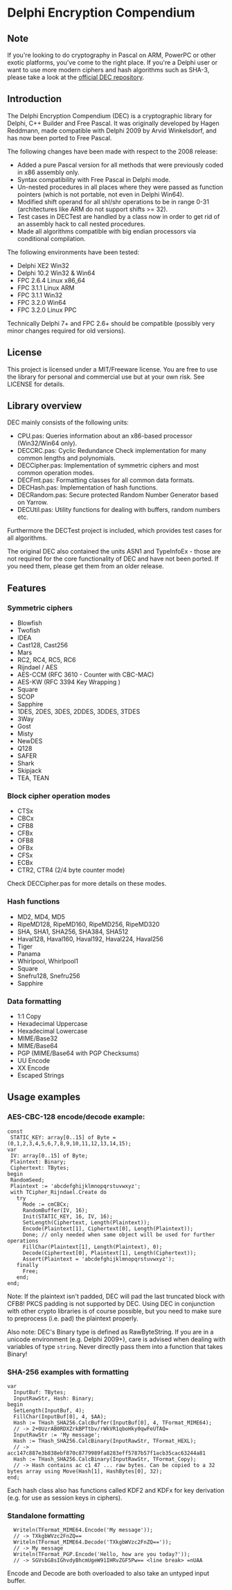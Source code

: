  # Delphi Encryption Compendium

 ## Note
If you're looking to do cryptography in Pascal on ARM, PowerPC or other exotic platforms, you've come to the right place. If you're a Delphi user or want to use more modern ciphers and hash algorithms such as SHA-3, please take a look at the [official DEC repository](https://github.com/MHumm/DelphiEncryptionCompendium).

 ## Introduction
The Delphi Encryption Compendium (DEC) is a cryptographic library for Delphi, C++ Builder and Free Pascal. It was originally developed by Hagen Reddmann, made compatible with Delphi 2009 by Arvid Winkelsdorf, and has now been ported to Free Pascal.

The following changes have been made with respect to the 2008 release:
* Added a pure Pascal version for all methods that were previously coded in x86 assembly only.
* Syntax compatibility with Free Pascal in Delphi mode.
* Un-nested procedures in all places where they were passed as function pointers (which is not portable, not even in Delphi Win64).
* Modified shift operand for all shl/shr operations to be in range 0-31 (architectures like ARM do not support shifts >= 32).
* Test cases in DECTest are handled by a class now in order to get rid of an assembly hack to call nested procedures.
* Made all algorithms compatible with big endian processors via conditional compilation.

The following environments have been tested:
* Delphi XE2 Win32
* Delphi 10.2 Win32 & Win64
* FPC 2.6.4 Linux x86_64
* FPC 3.1.1 Linux ARM
* FPC 3.1.1 Win32
* FPC 3.2.0 Win64
* FPC 3.2.0 Linux PPC

Technically Delphi 7+ and FPC 2.6+ should be compatible (possibly very minor changes required for old versions).

 ## License
This project is licensed under a MIT/Freeware license. You are free to use the library for personal and commercial use but at your own risk. See LICENSE for details.

 ## Library overview
DEC mainly consists of the following units:
* CPU.pas: Queries information about an x86-based processor (Win32/Win64 only).
* DECCRC.pas: Cyclic Redundance Check implementation for many common lengths and polynomials.
* DECCipher.pas: Implementation of symmetric ciphers and most common operation modes.
* DECFmt.pas: Formatting classes for all common data formats.
* DECHash.pas: Implementation of hash functions.
* DECRandom.pas: Secure protected Random Number Generator based on Yarrow.
* DECUtil.pas: Utility functions for dealing with buffers, random numbers etc.

Furthermore the DECTest project is included, which provides test cases for all algorithms.

The original DEC also contained the units ASN1 and TypeInfoEx - those are not required for the core functionality of DEC and have not been ported. If you need them, please get them from an older release.

 ## Features
 ### Symmetric ciphers
 * Blowfish
 * Twofish
 * IDEA
 * Cast128, Cast256
 * Mars
 * RC2, RC4, RC5, RC6
 * Rijndael / AES
 * AES-CCM  (RFC 3610 - Counter with CBC-MAC)
 * AES-KW  (RFC 3394 Key Wrapping )
 * Square
 * SCOP
 * Sapphire
 * 1DES, 2DES, 3DES, 2DDES, 3DDES, 3TDES
 * 3Way
 * Gost
 * Misty
 * NewDES
 * Q128
 * SAFER
 * Shark
 * Skipjack
 * TEA, TEAN
 
 ### Block cipher operation modes
 * CTSx
 * CBCx
 * CFB8
 * CFBx
 * OFB8
 * OFBx
 * CFSx
 * ECBx
 * CTR2, CTR4 (2/4 byte counter mode)
 
Check DECCipher.pas for more details on these modes.

 ### Hash functions
* MD2, MD4, MD5
* RipeMD128, RipeMD160, RipeMD256, RipeMD320
* SHA, SHA1, SHA256, SHA384, SHA512
* Haval128, Haval160, Haval192, Haval224, Haval256
* Tiger
* Panama
* Whirlpool, Whirlpool1
* Square
* Snefru128, Snefru256
* Sapphire

 ### Data formatting
* 1:1 Copy
* Hexadecimal Uppercase
* Hexadecimal Lowercase
* MIME/Base32
* MIME/Base64
* PGP (MIME/Base64 with PGP Checksums)
* UU Encode
* XX Encode
* Escaped Strings

 ## Usage examples
 ### AES-CBC-128 encode/decode example:
 ```
const
  STATIC_KEY: array[0..15] of Byte = (0,1,2,3,4,5,6,7,8,9,10,11,12,13,14,15);
var
  IV: array[0..15] of Byte;
  Plaintext: Binary;
  Ciphertext: TBytes;
begin
  RandomSeed;
  Plaintext := 'abcdefghijklmnopqrstuvwxyz';
  with TCipher_Rijndael.Create do
    try
      Mode := cmCBCx;
      RandomBuffer(IV, 16);
      Init(STATIC_KEY, 16, IV, 16); 
      SetLength(Ciphertext, Length(Plaintext));
      Encode(Plaintext[1], Ciphertext[0], Length(Plaintext));
      Done; // only needed when same object will be used for further operations
      FillChar(Plaintext[1], Length(Plaintext), 0);
      Decode(Ciphertext[0], Plaintext[1], Length(Ciphertext));
      Assert(Plaintext = 'abcdefghijklmnopqrstuvwxyz');
    finally
      Free;
    end;
end;
```
Note: If the plaintext isn't padded, DEC will pad the last truncated block with CFB8! PKCS padding is not supported by DEC. Using DEC in conjunction with other crypto libraries is of course possible, but you need to make sure to preprocess (i.e. pad) the plaintext properly.

Also note: DEC's Binary type is defined as RawByteString. If you are in a unicode environment (e.g. Delphi 2009+), care is advised when dealing with variables of type ``string``. Never directly pass them into a function that takes Binary!

### SHA-256 examples with formatting
```
var
  InputBuf: TBytes;
  InputRawStr, Hash: Binary;
begin
  SetLength(InputBuf, 4);
  FillChar(InputBuf[0], 4, $AA);
  Hash := THash_SHA256.CalcBuffer(InputBuf[0], 4, TFormat_MIME64);
  // -> 2+0UzrAB0RDXZrkBPTtbv/rWkVR1qboHky0qwFeUTAQ=
  InputRawStr := 'My message';
  Hash := THash_SHA256.CalcBinary(InputRawStr, TFormat_HEXL);
  // -> acc147c887e3b838ebf870c8779989fa8283eff5787b57f1acb35cac63244a81
  Hash := THash_SHA256.CalcBinary(InputRawStr, TFormat_Copy);
  // -> Hash contains ac c1 47 ... raw bytes. Can be copied to a 32 bytes array using Move(Hash[1], HashBytes[0], 32);
end;
```

Each hash class also has functions called KDF2 and KDFx for key derivation (e.g. for use as session keys in ciphers).

### Standalone formatting
```
  Writeln(TFormat_MIME64.Encode('My message'));
  // -> TXkgbWVzc2FnZQ==
  Writeln(TFormat_MIME64.Decode('TXkgbWVzc2FnZQ=='));
  // -> My message
  Writeln(TFormat_PGP.Encode('Hello, how are you today?'));
  // -> SGVsbG8sIGhvdyBhcmUgeW91IHRvZGF5Pw== <line break> =nUAA  
```

Encode and Decode are both overloaded to also take an untyped input buffer.

